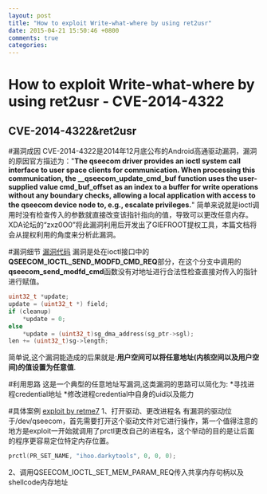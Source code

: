 ```yaml
---
layout: post
title: "How to exploit Write-what-where by using ret2usr"
date: 2015-04-21 15:50:46 +0800
comments: true
categories: 
---
```


How to exploit Write-what-where by using ret2usr - CVE-2014-4322
========================

CVE-2014-4322&ret2usr
---------------
#漏洞成因
CVE-2014-4322是2014年12月底公布的Android高通驱动漏洞，漏洞的原因官方描述为："**The qseecom driver provides an ioctl system call interface to user space clients for communication. When processing this communication, the __qseecom_update_cmd_buf function uses the user-supplied value cmd_buf_offset as an index to a buffer for write operations without any boundary checks, allowing a local application with access to the qseecom device node to, e.g., escalate privileges.**"
简单来说就是ioctl调用时没有检查传入的参数就直接改变该指针指向的值，导致可以更改任意内存。
XDA论坛的“zxz0O0”将此漏洞利用后开发出了GIEFROOT提权工具，本篇文档将会从提权利用的角度来分析此漏洞。

#漏洞细节
[漏洞代码](https://us.codeaurora.org/cgit/quic/la/kernel/msm-3.10/tree/drivers/misc/qseecom.c?h=APSS.FSM4.1.0&id=60db6b16517d6a8ab96d6760b8e1df7fe7ae1c71)
漏洞是处在ioctl接口中的
**QSEECOM_IOCTL_SEND_MODFD_CMD_REQ**部分，在这个分支中调用的**qseecom_send_modfd_cmd**函数没有对地址进行合法性检查直接对传入的指针进行赋值。

```c
uint32_t *update;
update = (uint32_t *) field;
if (cleanup)
	*update = 0;
else
	*update = (uint32_t)sg_dma_address(sg_ptr->sgl);
len += (uint32_t)sg->length;
```

简单说,这个漏洞能造成的后果就是:**用户空间可以将任意地址(内核空间以及用户空间)的值设置为任意值**.

#利用思路
这是一个典型的任意地址写漏洞,这类漏洞的思路可以简化为:
*寻找进程credential地址
*修改进程credential中自身的uid以及能力

#具体案例
[exploit by retme7](https://github.com/retme7/CVE-2014-4322_poc)
1、打开驱动、更改进程名
有漏洞的驱动位于/dev/qseecom，首先需要打开这个驱动文件对它进行操作，第一个值得注意的地方是exploit一开始就调用了prctl更改自己的进程名，这个举动的目的是让后面的程序更容易定位特定内存位置。

```c
prctl(PR_SET_NAME, "ihoo.darkytools", 0, 0, 0);
```

2、调用QSEECOM_IOCTL_SET_MEM_PARAM_REQ传入共享内存句柄以及shellcode内存地址



